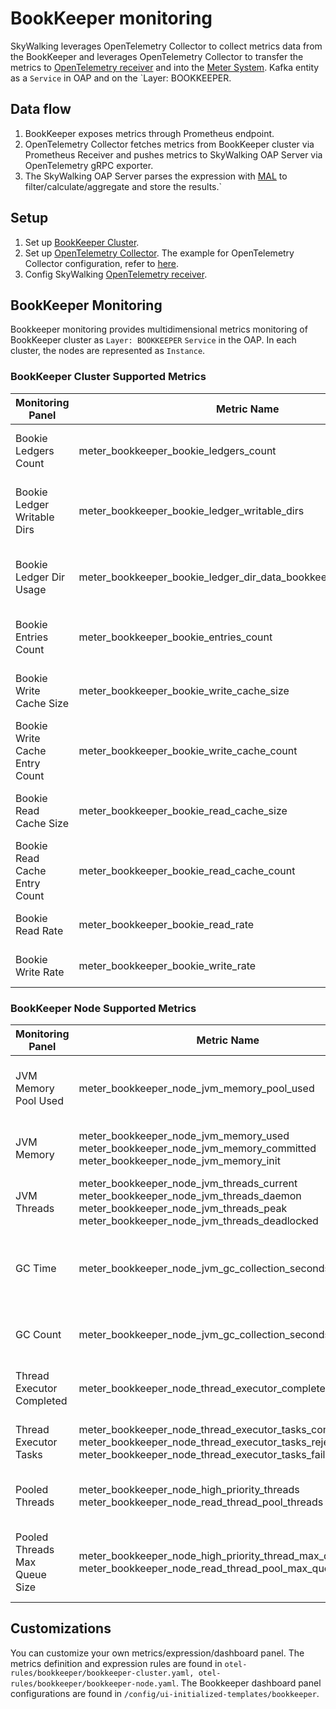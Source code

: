 # BookKeeper monitoring

SkyWalking leverages OpenTelemetry Collector to collect metrics data from the BookKeeper and leverages OpenTelemetry Collector to transfer the metrics to
[OpenTelemetry receiver](opentelemetry-receiver.md) and into the [Meter System](./../../concepts-and-designs/meter.md).
Kafka entity as a `Service` in OAP and on the `Layer: BOOKKEEPER.

## Data flow

1. BookKeeper exposes metrics through Prometheus endpoint.
2. OpenTelemetry Collector fetches metrics from BookKeeper cluster via Prometheus Receiver and pushes metrics to SkyWalking OAP Server via OpenTelemetry gRPC exporter.
3. The SkyWalking OAP Server parses the expression with [MAL](../../concepts-and-designs/mal.md) to
   filter/calculate/aggregate and store the results.`

## Setup

1. Set up [BookKeeper Cluster](https://bookkeeper.apache.org/docs/deployment/manual). 
2. Set up [OpenTelemetry Collector](https://opentelemetry.io/docs/collector/getting-started/#kubernetes). The example
   for OpenTelemetry Collector configuration, refer
   to [here](../../../../test/e2e-v2/cases/pulsar/otel-collector-config.yaml).
3. Config SkyWalking [OpenTelemetry receiver](opentelemetry-receiver.md).

## BookKeeper Monitoring

Bookkeeper monitoring provides multidimensional metrics monitoring of BookKeeper cluster as `Layer: BOOKKEEPER` `Service` in
the OAP. In each cluster, the nodes are represented as `Instance`.

### BookKeeper Cluster Supported Metrics

| Monitoring Panel               | Metric Name                                                      | Description                                       | Data Source         |
|--------------------------------|------------------------------------------------------------------|---------------------------------------------------|---------------------|
| Bookie Ledgers Count           | meter_bookkeeper_bookie_ledgers_count                            | The number of the bookie ledgers.                 | Bookkeeper Cluster  |
| Bookie Ledger Writable Dirs    | meter_bookkeeper_bookie_ledger_writable_dirs                     | The number of writable directories in the bookie. | Bookkeeper Cluster  |
| Bookie Ledger Dir Usage        | meter_bookkeeper_bookie_ledger_dir_data_bookkeeper_ledgers_usage | The number of successfully created connections.   | Bookkeeper Cluster  |
| Bookie Entries Count           | meter_bookkeeper_bookie_entries_count                            | The number of the bookie write entries.           | Bookkeeper Cluster  |
| Bookie Write Cache Size        | meter_bookkeeper_bookie_write_cache_size                         | The size of the bookie write cache (MB).          | Bookkeeper Cluster  |
| Bookie Write Cache Entry Count | meter_bookkeeper_bookie_write_cache_count                        | The entry count in the bookie write cache.        | Bookkeeper Cluster  |
| Bookie Read Cache Size         | meter_bookkeeper_bookie_read_cache_size                          | The size of the bookie read cache (MB).           | Bookkeeper Cluster  |
| Bookie Read Cache Entry Count  | meter_bookkeeper_bookie_read_cache_count                         | The entry count in the bookie read cache.         | Bookkeeper Cluster  |
| Bookie Read Rate               | meter_bookkeeper_bookie_read_rate                                | The bookie read rate (bytes/s).                   | Bookkeeper Cluster  |
| Bookie Write Rate              | meter_bookkeeper_bookie_write_rate                               | The bookie write rate (bytes/s).                  | Bookkeeper Cluster  |

### BookKeeper Node Supported Metrics

| Monitoring Panel              | Metric Name                                                                                                                                                                                 | Description                                             | Data Source        |
|-------------------------------|---------------------------------------------------------------------------------------------------------------------------------------------------------------------------------------------|---------------------------------------------------------|--------------------|
| JVM Memory Pool Used          | meter_bookkeeper_node_jvm_memory_pool_used                                                                                                                                                  | The usage of the broker jvm memory pool.                | Bookkeeper Bookie  |
| JVM Memory                    | meter_bookkeeper_node_jvm_memory_used <br /> meter_bookkeeper_node_jvm_memory_committed <br /> meter_bookkeeper_node_jvm_memory_init                                                        | The usage of the broker jvm memory.                     | Bookkeeper Bookie  |
| JVM Threads                   | meter_bookkeeper_node_jvm_threads_current <br /> meter_bookkeeper_node_jvm_threads_daemon <br /> meter_bookkeeper_node_jvm_threads_peak <br /> meter_bookkeeper_node_jvm_threads_deadlocked | The count of the jvm threads.                           | Bookkeeper Bookie  |
| GC Time                       | meter_bookkeeper_node_jvm_gc_collection_seconds_sum                                                                                                                                         | Time spent in a given JVM garbage collector in seconds. | Bookkeeper Bookie  |
| GC Count                      | meter_bookkeeper_node_jvm_gc_collection_seconds_count                                                                                                                                       | The count of a given JVM garbage.                       | Bookkeeper Bookie  |
| Thread Executor Completed     | meter_bookkeeper_node_thread_executor_completed                                                                                                                                             | The count of the executor thread.                       | Bookkeeper Bookie  |
| Thread Executor Tasks         | meter_bookkeeper_node_thread_executor_tasks_completed <br /> meter_bookkeeper_node_thread_executor_tasks_rejected <br /> meter_bookkeeper_node_thread_executor_tasks_failed                 | The count of the executor tasks.                        | Bookkeeper Bookie  |
| Pooled Threads                | meter_bookkeeper_node_high_priority_threads <br /> meter_bookkeeper_node_read_thread_pool_threads                                                                                           | The count of the pooled thread.                         | Bookkeeper Bookie  |
| Pooled Threads Max Queue Size | meter_bookkeeper_node_high_priority_thread_max_queue_size <br />  meter_bookkeeper_node_read_thread_pool_max_queue_size                                                                     | The count of the pooled threads max queue size.         | Bookkeeper Bookie  |

## Customizations

You can customize your own metrics/expression/dashboard panel.
The metrics definition and expression rules are found
in `otel-rules/bookkeeper/bookkeeper-cluster.yaml, otel-rules/bookkeeper/bookkeeper-node.yaml`.
The Bookkeeper dashboard panel configurations are found in `/config/ui-initialized-templates/bookkeeper`.

